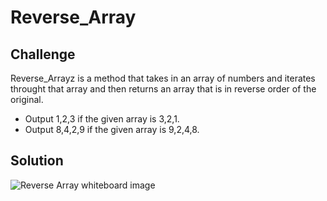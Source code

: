 # Reverse_Array

## Challenge
Reverse_Arrayz is a method that takes in an array of numbers and iterates throught that array and then returns an array that is in reverse order of the original.
 - Output 1,2,3 if the given array is 3,2,1.
 - Output 8,4,2,9 if the given array is 9,2,4,8.

## Solution
![Reverse Array whiteboard image](../../assets/reverse_array.jpg)